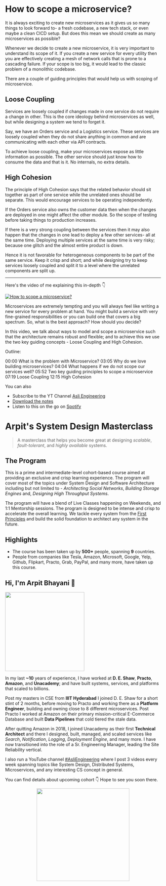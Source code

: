 How to scope a microservice?
===


It is always exciting to create new microservices as it gives us so many things to look forward to- a fresh codebase, a new tech stack, or even maybe a clean CICD setup. But does this mean we should create as many microservices as possible?

Whenever we decide to create a new microservice, it is very important to understand its scope of it. If you create a new service for every utility then you are effectively creating a mesh of network calls that is prone to a cascading failure. If your scope is too big, it would lead to the classic problem of a monolithic codebase.

There are a couple of guiding principles that would help us with scoping of microservice.

## Loose Coupling

Services are loosely coupled if changes made in one service do not require a change in other. This is the core ideology behind microservices as well, but while designing a system we tend to forget it.

Say, we have an Orders service and a Logistics service. These services are loosely coupled when they do not share anything in common and are communicating with each other via API contracts.

To achieve loose coupling, make your microservices expose as little information as possible. The other service should just know how to consume the data and that is it. No internals, no extra details.

## High Cohesion

The principle of High Cohesion says that the related behavior should sit together as part of one service while the unrelated ones should be separate. This would encourage services to be operating independently.

If the Orders service also owns the customer data then when the changes are deployed in one might affect the other module. So the scope of testing before taking things to production increases.

If there is a very strong coupling between the services then it may also happen that the changes in one lead to deploy a few other services- all at the same time. Deploying multiple services at the same time is very risky; because one glitch and the almost entire product is down.

Hence it is not favorable for heterogeneous components to be part of the same service. Keep it crisp and short; and while designing try to keep services loosely coupled and split it to a level where the unrelated components are split up.
<hr />


<p>Here's the video of me explaining this in-depth 👇‍</p>

[![How to scope a microservice?](https://i.ytimg.com/vi/nfkdKHcKxbE/mqdefault.jpg)](https://www.youtube.com/watch?v=nfkdKHcKxbE)

Microservices are extremely tempting and you will always feel like writing a new service for every problem at hand. You might build a service with very fine-grained responsibilities or you can build one that covers a big spectrum. So, what is the best approach? How should you decide?

In this video, we talk about ways to model and scope a microservice such that the architecture remains robust and flexible; and to achieve this we use the two key guiding concepts - Loose Coupling and High Cohesion.

Outline:

00:00 What is the problem with Microservice?
03:05 Why do we love building microservices?
04:04 What happens if we do not scope our services well?
05:52 Two key guiding principles to scope a microservice
07:19 Loose Coupling
12:15 High Cohesion

You can also
 - Subscribe to the YT Channel [Asli Engineering](https://youtube.com/c/ArpitBhayani)
 - [Download the notes](https://drive.google.com/file/d/1_P8YVcw7uwr0wfs2V6W-1gpOwnoG2Zdf/view?usp=sharing)
 - Listen to this on the go on [Spotify](https://open.spotify.com/show/7qMoamm2iZQrsPVm6IQLoD)

# Arpit's System Design Masterclass

> A masterclass that helps you become great at designing _scalable_, _fault-tolerant_, and _highly available_ systems.

## The Program

This is a prime and intermediate-level cohort-based course aimed at providing an exclusive and crisp learning experience. The program will cover most of the topics under System Design and Software Architecture including but not limited to - _Architecting Social Networks_, _Building Storage Engines_ and, _Designing High Throughput Systems_.

The program will have a blend of Live Classes happening on Weekends, and 1:1 Mentorship sessions. The program is designed to be intense and crisp to accelerate the overall learning. We tackle every system from the [First Principles](https://en.wikipedia.org/wiki/First_principle) and build the solid foundation to architect any system in the future.


## Highlights

 - The course has been taken up by __500+__ people, spanning __9__ countries.
 - People from companies like Tesla, Amazon, Microsoft, Google, Yelp, Github, Flipkart, Practo, Grab, PayPal, and many more, have taken up this course.


## Hi, I'm Arpit Bhayani 👋

<img width="256px" src="https://arpitbhayani.me/static/img/arpit.jpg" />

In my last **~10** years of experience, I have worked at **D. E. Shaw**, **Practo**, **Amazon**, and **Unacademy**; and have built systems, services, and platforms that scaled to billions.

Post my masters in CSE from **IIIT Hyderabad** I joined D. E. Shaw for a short stint of 2 months, before moving to Practo and working there as a **Platform Engineer**, building and owning close to 8 different microservices. Post Practo I worked at Amazon on their primary mission-critical E-Commerce Database and built **Data Pipelines** that cold tiered the stale data.

After quitting Amazon in 2018, I joined Unacademy as their first **Technical Architect** and there I designed, built, managed, and scaled services like _Search_, _Notification_, _Logging_, _Deployment Engine_, and many more. I have now transitioned into the role of a Sr. Engineering Manager, leading the Site Reliability vertical.

I also run a YouTube channel [#AsliEngineering](https://www.youtube.com/c/ArpitBhayani) where I post 3 videos every week spanning topics like System Design, Distributed Systems, Microservices, and any interesting CS concept in general.

You can find details about upcoming cohort 👇‍ Hope to see you soon there.

<center>
<a target="_blank" href="https://arpitbhayani.me/masterclass">
<img src="https://user-images.githubusercontent.com/4745789/137859181-d4499cf4-ce65-4466-8b88-a078ece0f081.PNG" width="300px" />
</a>
</center>